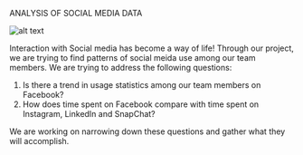 ANALYSIS OF SOCIAL MEDIA DATA

![alt text](https://en.facebookbrand.com/wp-content/themes/fb-branding/prj-fb-branding/assets/images/thumb-drawn.svg)

Interaction with Social media has become a way of life! Through our project, we are trying to find patterns of social meida use among our team members. We are trying to address the following questions:

1. Is there a trend in usage statistics among our team members on Facebook?
2. How does time spent on Facebook compare with time spent on Instagram, LinkedIn and SnapChat?

We are working on narrowing down these questions and gather what they will accomplish. 

